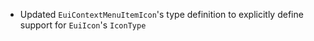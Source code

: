 - Updated `EuiContextMenuItemIcon`'s type definition to explicitly define support for `EuiIcon`'s `IconType`